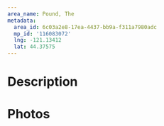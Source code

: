 ```yaml
---
area_name: Pound, The
metadata:
  area_id: 6c03a2e8-17ea-4437-bb9a-f311a7980adc
  mp_id: '116083072'
  lng: -121.13412
  lat: 44.37575
---
```

# Description

# Photos


